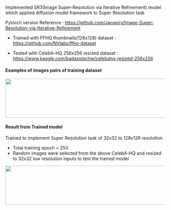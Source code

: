 Implemented SR3(Image Super-Resolution via Iterative Refinement) model which applied diffusion model framework to Super Resolution task

Pytorch version Reference : https://github.com/Janspiry/Image-Super-Resolution-via-Iterative-Refinement

* Trained with FFHQ thumbnails(128x128) dataset : https://github.com/NVlabs/ffhq-dataset

* Tested with CelebA-HQ 256x256 resized dataset : https://www.kaggle.com/badasstechie/celebahq-resized-256x256

#### Examples of images pairs of training dataset
<img src="https://user-images.githubusercontent.com/48702949/136547999-45a613aa-67eb-42d8-8cbf-16b931164659.jpg" width="866" height="123"/>

#### Result from Trained model
Trained to implement Super Resolution task of 32x32 to 128x128 resolution
* Total training epoch = 250
* Random images were selected from the above CelebA-HQ and resized to 32x32 low resolution inputs to test the trained model
<img src="https://user-images.githubusercontent.com/48702949/136547491-cb8dc04c-c52e-446d-84ee-c315558581a4.jpg" width="866" height="123"/>
